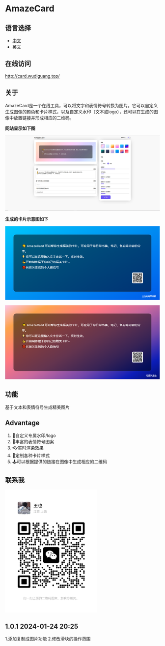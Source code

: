 # AmazeCard

## 语言选择

- [中文](./README.md)
- [英文](./README.EN.md)

## 在线访问

http://card.wudiguang.top/

## 关于

AmazeCard是一个在线工具，可以将文字和表情符号转换为图片。它可以自定义生成图像的颜色和卡片样式，以及自定义水印（文本或logo），还可以在生成的图像中放置链接并形成相应的二维码。


**网站显示如下图**

![index](./images/index.png)

**生成的卡片示意图如下**

![demo1](./images/demo1.png)

![demo2](./images/demo2.png)

## 功能

基于文本和表情符号生成精美图片

## Advantage

1. 🎈自定义专属水印/logo
2. 🎃丰富的表情符号图案
3. 👓实时渲染效果
4. 🎨定制各种卡片样式
5. 🕹可以根据提供的链接在图像中生成相应的二维码


## 联系我

<img src="./images/wechat1.jpg" style="width:300px;height:400px">

## 1.0.1 2024-01-24 20:25
1.添加复制成图片功能
2.修改滑块的操作范围